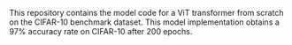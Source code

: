 This repository contains the model code for a ViT transformer from scratch on the CIFAR-10 benchmark dataset. This model implementation obtains a 97% accuracy rate on CIFAR-10 after 200 epochs.
